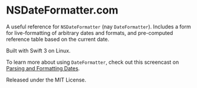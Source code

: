 # NSDateFormatter.com

A useful reference for `NSDateFormatter` (nay `DateFormatter`). Includes a form for live-formatting of arbitrary dates and formats, and pre-computed reference table based on the current date.

Built with Swift 3 on Linux.

To learn more about using `DateFormatter`, check out this screencast on [Parsing and Formatting Dates](http://nsscreencast.com/episodes/99-parsing-and-formatting-dates).

Released under the MIT License.
